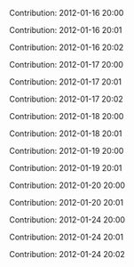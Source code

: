 Contribution: 2012-01-16 20:00

Contribution: 2012-01-16 20:01

Contribution: 2012-01-16 20:02

Contribution: 2012-01-17 20:00

Contribution: 2012-01-17 20:01

Contribution: 2012-01-17 20:02

Contribution: 2012-01-18 20:00

Contribution: 2012-01-18 20:01

Contribution: 2012-01-19 20:00

Contribution: 2012-01-19 20:01

Contribution: 2012-01-20 20:00

Contribution: 2012-01-20 20:01

Contribution: 2012-01-24 20:00

Contribution: 2012-01-24 20:01

Contribution: 2012-01-24 20:02

